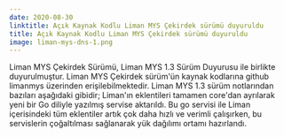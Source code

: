 ```yaml
---
date: 2020-08-30
linktitle: Açık Kaynak Kodlu Liman MYS Çekirdek sürümü duyuruldu
title: Açık Kaynak Kodlu Liman MYS Çekirdek sürümü duyuruldu
image: liman-mys-dns-1.png
---
```


Liman MYS Çekirdek Sürümü, Liman MYS 1.3 Sürüm Duyurusu ile birlikte duyurulmuştur. Liman MYS Çekirdek sürüm'ün kaynak kodlarına github limanmys üzerinden erişilebilmektedir.
Liman MYS 1.3 sürüm notlarından bazıları aşağıdaki gibidir;
Liman'ın eklentileri tamamen core'dan ayrılarak yeni bir Go diliyle yazılmış servise aktarıldı. Bu go servisi ile Liman içerisindeki tüm eklentiler artık çok daha hızlı ve verimli çalışırken, bu servislerin çoğaltılması sağlanarak yük dağılımı ortamı hazırlandı.